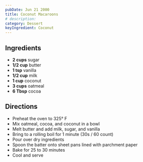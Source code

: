 ```yaml
---
pubDate: Jun 21 2000
title: Coconut Macaroons
# description:
category: Dessert
keyIngredient: Coconut
---
```


## Ingredients
- **2 cups** sugar
- **1/2 cup** butter
- **1 tsp** vanilla
- **1/2 cup** milk
- **1 cup** coconut
- **3 cups** oatmeal
- **6 Tbsp** cocoa

## Directions
- Preheat the oven to 325° F
- Mix oatmeal, cocoa, and coconut in a bowl
- Melt butter and add milk, sugar, and vanilla
- Bring to a rolling boil for 1 minute (30s / 60 count)
- Pour over dry ingredients
- Spoon the batter onto sheet pans lined with parchment paper
- Bake for 25 to 30 minutes
- Cool and serve
